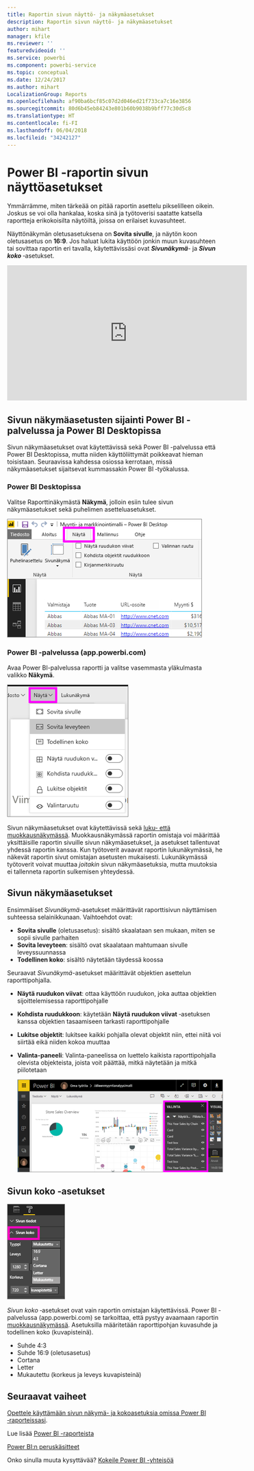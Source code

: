 ```yaml
---
title: Raportin sivun näyttö- ja näkymäasetukset
description: Raportin sivun näyttö- ja näkymäasetukset
author: mihart
manager: kfile
ms.reviewer: ''
featuredvideoid: ''
ms.service: powerbi
ms.component: powerbi-service
ms.topic: conceptual
ms.date: 12/24/2017
ms.author: mihart
LocalizationGroup: Reports
ms.openlocfilehash: af90ba6bcf85c07d2d046ed21f733ca7c16e3856
ms.sourcegitcommit: 80d6b45eb84243e801b60b9038b9bff77c30d5c8
ms.translationtype: HT
ms.contentlocale: fi-FI
ms.lasthandoff: 06/04/2018
ms.locfileid: "34242127"
---
```

# <a name="page-display-settings-in-a-power-bi-report"></a>Power BI -raportin sivun näyttöasetukset
Ymmärrämme, miten tärkeää on pitää raportin asettelu pikselilleen oikein. Joskus se voi olla hankalaa, koska sinä ja työtoverisi saatatte katsella raportteja erikokoisilta näytöiltä, joissa on erilaiset kuvasuhteet. 

Näyttönäkymän oletusasetuksena on **Sovita sivulle**, ja näytön koon oletusasetus on **16:9**. Jos haluat lukita käyttöön jonkin muun kuvasuhteen tai sovittaa raportin eri tavalla, käytettävissäsi ovat ***Sivunäkymä***- ja ***Sivun koko*** ‑asetukset.

<iframe width="560" height="315" src="https://www.youtube.com/embed/5tg-OXzxe2g" frameborder="0" allowfullscreen></iframe>


## <a name="where-to-find-page-view-settings-in-power-bi-service-and-power-bi-desktop"></a>Sivun näkymäasetusten sijainti Power BI -palvelussa ja Power BI Desktopissa
Sivun näkymäasetukset ovat käytettävissä sekä Power BI -palvelussa että Power BI Desktopissa, mutta niiden käyttöliittymät poikkeavat hieman toisistaan. Seuraavissa kahdessa osiossa kerrotaan, missä näkymäasetukset sijaitsevat kummassakin Power BI ‑työkalussa.

### <a name="in-power-bi-desktop"></a>Power BI Desktopissa
Valitse Raporttinäkymästä **Näkymä**, jolloin esiin tulee sivun näkymäasetukset sekä puhelimen asetteluasetukset.

  ![Valinta-paneeli](media/power-bi-report-display-settings/power-bi-desktop-view-settings.png)

### <a name="in-power-bi-service-apppowerbicom"></a>Power BI -palvelussa (app.powerbi.com)
Avaa Power BI-palvelussa raportti ja valitse vasemmasta yläkulmasta valikko **Näkymä**.

![](media/power-bi-report-display-settings/power-bi-change-page-view.png)

Sivun näkymäasetukset ovat käytettävissä sekä [luku- että muokkausnäkymässä](service-reading-view-and-editing-view.md). Muokkausnäkymässä raportin omistaja voi määrittää yksittäisille raportin sivuille sivun näkymäasetukset, ja asetukset tallentuvat yhdessä raportin kanssa. Kun työtoverit avaavat raportin lukunäkymässä, he näkevät raportin sivut omistajan asetusten mukaisesti.  Lukunäkymässä työtoverit voivat muuttaa *joitakin* sivun näkymäasetuksia, mutta muutoksia ei tallenneta raportin sulkemisen yhteydessä.

##    <a name="page-view-settings"></a>Sivun näkymäasetukset
Ensimmäiset *Sivunäkymä*-asetukset määrittävät raporttisivun näyttämisen suhteessa selainikkunaan.  Vaihtoehdot ovat:

* **Sovita sivulle** (oletusasetus): sisältö skaalataan sen mukaan, miten se sopii sivulle parhaiten
* **Sovita leveyteen**: sisältö ovat skaalataan mahtumaan sivulle leveyssuunnassa
* **Todellinen koko**: sisältö näytetään täydessä koossa

Seuraavat *Sivunäkymä*-asetukset määrittävät objektien asettelun raporttipohjalla.

* **Näytä ruudukon viivat**: ottaa käyttöön ruudukon, joka auttaa objektien sijoittelemisessa raporttipohjalle
* **Kohdista ruudukkoon**: käytetään **Näytä ruudukon viivat** ‑asetuksen kanssa objektien tasaamiseen tarkasti raporttipohjalle 
* **Lukitse objektit**: lukitsee kaikki pohjalla olevat objektit niin, ettei niitä voi siirtää eikä niiden kokoa muuttaa
* **Valinta-paneeli**: Valinta-paneelissa on luettelo kaikista raporttipohjalla olevista objekteista, joista voit päättää, mitkä näytetään ja mitkä piilotetaan

    ![Valinta-paneeli](media/power-bi-report-display-settings/power-bi-selection-pane.png)



## <a name="page-size-settings"></a>Sivun koko ‑asetukset
![](media/power-bi-report-display-settings/power-bi--page-size.png)

*Sivun koko* ‑asetukset ovat vain raportin omistajan käytettävissä. Power BI -palvelussa (app.powerbi.com) se tarkoittaa, että pystyy avaamaan raportin [muokkausnäkymässä](service-reading-view-and-editing-view.md). Asetuksilla määritetään raporttipohjan kuvasuhde ja todellinen koko (kuvapisteinä).   

* Suhde 4:3
* Suhde 16:9 (oletusasetus)
* Cortana
* Letter
* Mukautettu (korkeus ja leveys kuvapisteinä)

## <a name="next-steps"></a>Seuraavat vaiheet
[Opettele käyttämään sivun näkymä- ja kokoasetuksia omissa Power BI ‑raporteissasi](power-bi-change-report-display-settings.md).

Lue lisää [Power BI -raporteista](service-reports.md)

[Power BI:n peruskäsitteet](service-basic-concepts.md)

Onko sinulla muuta kysyttävää? [Kokeile Power BI -yhteisöä](http://community.powerbi.com/)

